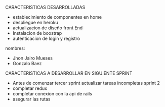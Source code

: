 CARACTERISTICAS DESARROLLADAS
- establecimiento de componentes en home
- despliegue en heroku
- actualizacion de diseño front End
- Instalacion de boostrap
- autenticacion de login y registro

nombres:
- Jhon Jairo Mueses
- Gonzalo Baez

CARACTERISTICAS A DESARROLLAR EN SIGUIENTE SPRINT

- Antes de comenzar tercer sprint actualizar tareas incompletas sprint 2
- completar redux
- completar conexion con la api de rails
- asegurar las rutas
